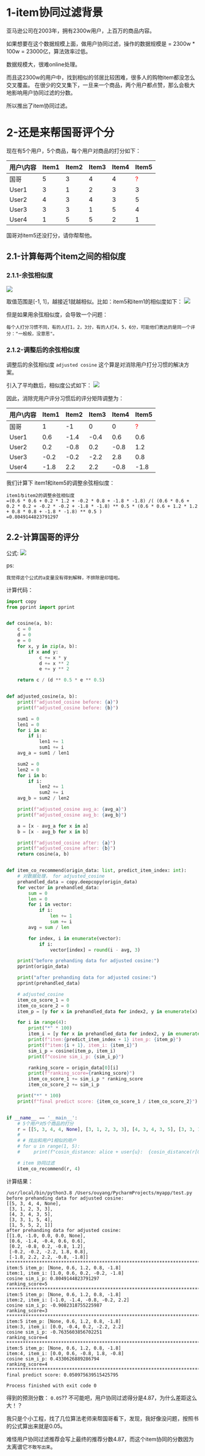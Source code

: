 # 1-item协同过滤背景


亚马逊公司在2003年，拥有2300w用户，上百万的商品内容。

如果想要在这个数据规模上面，做用户协同过滤，操作的数据规模是 = 2300w * 100w = 23000亿，算法效率过低。

数据规模大，很难online处理。

而且这2300w的用户中，找到相似的邻居比较困难，很多人的购物item都没怎么交叉覆盖。
在很少的交叉集下，一旦来一个商品，两个用户都点赞，那么会极大地影响用户协同过滤的分数。

所以推出了item协同过滤。

# 2-还是来帮国哥评个分
现在有5个用户，5个商品，每个用户对商品的打分如下：

|用户\内容|Item1 |Item2 |Item3 |Item4 |Item5|
|:---|---|---|---|---|---|
|国哥| 5 |3 |4 |4 |<font color='red'>?</font>|
|User1| 3 |1 |2 |3 |3|
|User2| 4 |3 |4 |3 |5|
|User3| 3 |3 |1 |5 |4|
|User4| 1 |5 |5 |2 |1|

国哥对item5还没打分，请你帮帮他。

## 2.1-计算每两个item之间的相似度

### 2.1.1-余弦相似度
![](imgs/2021-08-09-h1U3Fb.png)

取值范围是[-1, 1]，越接近1就越相似。比如：item5和item1的相似度如下：
![](imgs/2021-08-09-V9pJSC.png)

但是如果用余弦相似度，会导致一个问题：
```
每个人打分习惯不同，有的人打1，2，3分，有的人打4，5，6分，可能他们表达的是同一个评分："一般般，没意思"。
```

### 2.1.2-调整后的余弦相似度
调整后的余弦相似度 `adjusted cosine` 这个算是对消除用户打分习惯的解决方案。

引入了平均数后，相似度公式如下：
![](imgs/2021-08-09-8byh5n.png)

因此，消除完用户评分习惯后的评分矩阵调整为：

|用户\内容|Item1 |Item2 |Item3 |Item4 |Item5|
|:---|---|---|---|---|---|
|国哥| 1 |-1 |0 |0 |<font color='red'>?</font>|
|User1| 0.6 |-1.4 |-0.4 |0.6 |0.6|
|User2| 0.2 |-0.8 |0.2 |-0.8 |1.2|
|User3| -0.2 |-0.2 |-2.2 |2.8 |0.8|
|User4| -1.8 |2.2 |2.2 |-0.8 |-1.8|

我们计算下 item1和item5的调整余弦相似度： 
```
item1与item2的调整余弦相似度
=(0.6 * 0.6 + 0.2 * 1.2 + -0.2 * 0.8 + -1.8 * -1.8) /( (0.6 * 0.6 + 0.2 * 0.2 + -0.2 * -0.2 + -1.8 * -1.8) ** 0.5 * (0.6 * 0.6 + 1.2 * 1.2 + 0.8 * 0.8 + -1.8 * -1.8) ** 0.5 )
=0.8049144823791297
```

## 2.2-计算国哥的评分
公式:
![](imgs/2021-08-09-FrBtt1.png)

ps:
```
我觉得这个公式的a变量没有得到解释，不排除是印错啦。
```

计算代码：
```python
import copy
from pprint import pprint


def cosine(a, b):
    c = 0
    d = 0
    e = 0
    for x, y in zip(a, b):
        if x and y:
            c += x * y
            d += x ** 2
            e += y ** 2

    return c / (d ** 0.5 * e ** 0.5)


def adjusted_cosine(a, b):
    print(f"adjusted_cosine before: {a}")
    print(f"adjusted_cosine before: {b}")

    sum1 = 0
    len1 = 0
    for i in a:
        if i:
            len1 += 1
            sum1 += i
    avg_a = sum1 / len1

    sum2 = 0
    len2 = 0
    for i in b:
        if i:
            len2 += 1
            sum2 += i
    avg_b = sum2 / len2

    print(f"adjusted_cosine avg_a: {avg_a}")
    print(f"adjusted_cosine avg_b: {avg_b}")

    a = [x - avg_a for x in a]
    b = [x - avg_b for x in b]

    print(f"adjusted_cosine after: {a}")
    print(f"adjusted_cosine after: {b}")
    return cosine(a, b)


def item_co_recommend(origin_data: list, predict_item_index: int):
    # 对数据处理， for adjusted_cosine
    prehandled_data = copy.deepcopy(origin_data)
    for vector in prehandled_data:
        sum = 0
        len = 0
        for i in vector:
            if i:
                len += 1
                sum += i
        avg = sum / len

        for index, i in enumerate(vector):
            if i:
                vector[index] = round(i - avg, 3)

    print("before prehanding data for adjusted cosine:")
    pprint(origin_data)

    print("after prehanding data for adjusted cosine:")
    pprint(prehandled_data)

    # adjusted_cosine
    item_co_score_1 = 0
    item_co_score_2 = 0
    item_p = [y for x in prehandled_data for index2, y in enumerate(x) if index2 == predict_item_index]

    for i in range(4):
        print("*" * 100)
        item_i = [y for x in prehandled_data for index2, y in enumerate(x) if index2 == i]
        print(f"item:{predict_item_index + 1} item_p: {item_p}")
        print(f"item:{i + 1}, item_i: {item_i}")
        sim_i_p = cosine(item_p, item_i)
        print(f"cosine sim_i_p: {sim_i_p}")

        ranking_score = origin_data[0][i]
        print(f"ranking_score={ranking_score}")
        item_co_score_1 += sim_i_p * ranking_score
        item_co_score_2 += sim_i_p

    print("*" * 100)
    print(f"final predict score: {item_co_score_1 / item_co_score_2}")


if __name__ == '__main__':
    # 5个用户对5个商品的打分
    r = [[5, 3, 4, 4, None], [3, 1, 2, 3, 3], [4, 3, 4, 3, 5], [3, 3, 1, 5, 4], [1, 5, 5, 2, 1]]
    #
    # # 找出和用户1相似的用户
    # for u in range(1, 5):
    #     print(f"cosin_distance: alice + user{u}:  {cosin_distance(r[0][:-1], r[u][:-1])}")

    # item 协同过滤
    item_co_recommend(r, 4)

```

计算结果：
```
/usr/local/bin/python3.8 /Users/ouyang/PycharmProjects/myapp/test.py
before prehanding data for adjusted cosine:
[[5, 3, 4, 4, None],
 [3, 1, 2, 3, 3],
 [4, 3, 4, 3, 5],
 [3, 3, 1, 5, 4],
 [1, 5, 5, 2, 1]]
after prehanding data for adjusted cosine:
[[1.0, -1.0, 0.0, 0.0, None],
 [0.6, -1.4, -0.4, 0.6, 0.6],
 [0.2, -0.8, 0.2, -0.8, 1.2],
 [-0.2, -0.2, -2.2, 1.8, 0.8],
 [-1.8, 2.2, 2.2, -0.8, -1.8]]
****************************************************************************************************
item:5 item_p: [None, 0.6, 1.2, 0.8, -1.8]
item:1, item_i: [1.0, 0.6, 0.2, -0.2, -1.8]
cosine sim_i_p: 0.8049144823791297
ranking_score=5
****************************************************************************************************
item:5 item_p: [None, 0.6, 1.2, 0.8, -1.8]
item:2, item_i: [-1.0, -1.4, -0.8, -0.2, 2.2]
cosine sim_i_p: -0.9082318755225987
ranking_score=3
****************************************************************************************************
item:5 item_p: [None, 0.6, 1.2, 0.8, -1.8]
item:3, item_i: [0.0, -0.4, 0.2, -2.2, 2.2]
cosine sim_i_p: -0.7635603856702251
ranking_score=4
****************************************************************************************************
item:5 item_p: [None, 0.6, 1.2, 0.8, -1.8]
item:4, item_i: [0.0, 0.6, -0.8, 1.8, -0.8]
cosine sim_i_p: 0.4330626889286794
ranking_score=4
****************************************************************************************************
final predict score: 0.050975639515425795

Process finished with exit code 0

```
得到的预测分数： `0.05`?? 不可能吧，用户协同过滤得分是4.87，为什么差距这么大！？

我只是个小工程，找了几位算法老师来帮国哥看下，发现，我好像没问题，按照书的公式算出来就是0.05。

难怪用户协同过滤推荐会写上最终的推荐分数4.87，而这个item协同的分数因为太离谱它`不敢写出来`。
